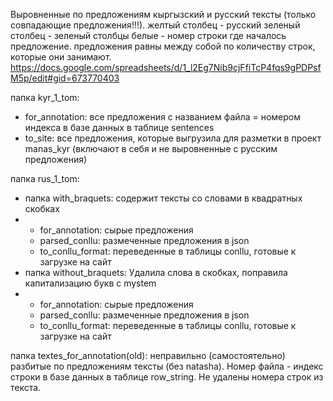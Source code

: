 Выровненные по предложениям кыргызский и русский тексты (только совпадающие предложения!!!). 
желтый столбец - русский
зеленый столбец - зеленый
столбцы белые - номер строки где началось предложение.
предложения равны между собой по количеству строк, которые они занимают.
https://docs.google.com/spreadsheets/d/1_l2Eg7Nib9cjFfiTcP4fqs9gPDPsfM5p/edit#gid=673770403

папка kyr_1_tom:
- for_annotation: все предложения с названием файла = номером индекса в базе данных в таблице sentences
- to_site: все предложения, которые выгрузила для разметки в проект manas_kyr (включают в себя и не выровненные с русским предложения)

папка rus_1_tom:
- папка with_braquets: содержит тексты со словами в квадратных скобках
- - for_annotation: сырые предложения
  - parsed_conllu: размеченные предложения в json
  - to_conllu_format: переведенные в таблицы conllu, готовые к загрузке на сайт
- папка without_braquets: Удалила слова в скобках, поправила капитализацию букв с mystem 
- - for_annotation: сырые предложения 
  - parsed_conllu: размеченные предложения в json
  - to_conllu_format: переведенные в таблицы conllu, готовые к загрузке на сайт

папка textes_for_annotation(old): неправильно (самостоятельно) разбитые по предложениям тексты (без natasha). Номер файла - индекс строки в базе данных в таблице row_string. Не удалены номера строк из текста. 
